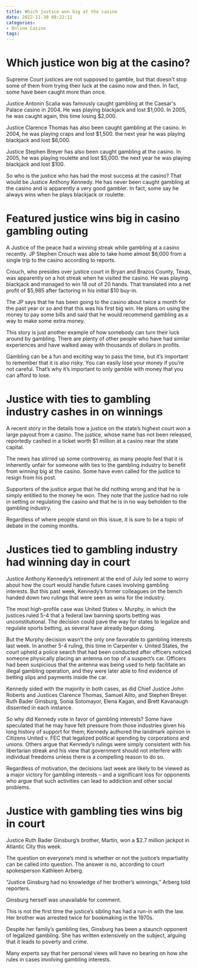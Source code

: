 ```yaml
---
title: Which justice won big at the casino
date: 2022-11-30 08:22:11
categories:
- Online Casino
tags:
---
```



#  Which justice won big at the casino?



Supreme Court justices are not supposed to gamble, but that doesn't stop some of them from trying their luck at the casino now and then. In fact, some have been caught more than once.

Justice Antonin Scalia was famously caught gambling at the Caesar's Palace casino in 2004. He was playing blackjack and lost $1,000. In 2005, he was caught again, this time losing $2,000.

Justice Clarence Thomas has also been caught gambling at the casino. In 2004, he was playing craps and lost $1,500. the next year he was playing blackjack and lost $6,000.

Justice Stephen Breyer has also been caught gambling at the casino. In 2005, he was playing roulette and lost $5,000. the next year he was playing blackjack and lost $100.

So who is the justice who has had the most success at the casino? That would be Justice Anthony Kennedy. He has never been caught gambling at the casino and is apparently a very good gambler. In fact, some say he always wins when he plays blackjack or roulette.

#  Featured justice wins big in casino gambling outing 

A Justice of the peace had a winning streak while gambling at a casino recently. JP Stephen Crouch was able to take home almost $6,000 from a single trip to the casino according to reports.

Crouch, who presides over justice court in Bryan and Brazos County, Texas, was apparently on a hot streak when he visited the casino. He was playing blackjack and managed to win 18 out of 20 hands. That translated into a net profit of $5,985 after factoring in his initial $10 buy-in.

The JP says that he has been going to the casino about twice a month for the past year or so and that this was his first big win. He plans on using the money to pay some bills and said that he would recommend gambling as a way to make some extra money.

This story is just another example of how somebody can turn their luck around by gambling. There are plenty of other people who have had similar experiences and have walked away with thousands of dollars in profits.

Gambling can be a fun and exciting way to pass the time, but it’s important to remember that it is also risky. You can easily lose your money if you’re not careful. That’s why it’s important to only gamble with money that you can afford to lose.

#  Justice with ties to gambling industry cashes in on winnings 

A recent story in the <local paper> details how a justice on the state’s highest court won a large payout from a casino. The justice, whose name has not been released, reportedly cashed in a ticket worth $1 million at a casino near the state capital.

The news has stirred up some controversy, as many people feel that it is inherently unfair for someone with ties to the gambling industry to benefit from winning big at the casino. Some have even called for the justice to resign from his post.

Supporters of the justice argue that he did nothing wrong and that he is simply entitled to the money he won. They note that the justice had no role in setting or regulating the casino and that he is in no way beholden to the gambling industry.

Regardless of where people stand on this issue, it is sure to be a topic of debate in the coming months.

#  Justices tied to gambling industry had winning day in court 

Justice Anthony Kennedy’s retirement at the end of July led some to worry about how the court would handle future cases involving gambling interests. But this past week, Kennedy’s former colleagues on the bench handed down two rulings that were seen as wins for the industry.

The most high-profile case was United States v. Murphy, in which the justices ruled 5-4 that a federal law banning sports betting was unconstitutional. The decision could pave the way for states to legalize and regulate sports betting, as several have already begun doing.

But the Murphy decision wasn’t the only one favorable to gambling interests last week. In another 5-4 ruling, this time in Carpenter v. United States, the court upheld a police search that had been conducted after officers noticed someone physically placing an antenna on top of a suspect’s car. Officers had been suspicious that the antenna was being used to help facilitate an illegal gambling operation, and they were later able to find evidence of betting slips and payments inside the car.

Kennedy sided with the majority in both cases, as did Chief Justice John Roberts and Justices Clarence Thomas, Samuel Alito, and Stephen Breyer. Ruth Bader Ginsburg, Sonia Sotomayor, Elena Kagan, and Brett Kavanaugh dissented in each instance.

So why did Kennedy vote in favor of gambling interests? Some have speculated that he may have felt pressure from those industries given his long history of support for them; Kennedy authored the landmark opinion in Citizens United v. FEC that legalized political spending by corporations and unions. Others argue that Kennedy’s rulings were simply consistent with his libertarian streak and his view that government should not interfere with individual freedoms unless there is a compelling reason to do so.

Regardless of motivation, the decisions last week are likely to be viewed as a major victory for gambling interests – and a significant loss for opponents who argue that such activities can lead to addiction and other social problems.

#  Justice with gambling ties wins big in court

Justice Ruth Bader Ginsburg’s brother, Martin, won a $2.7 million jackpot in Atlantic City this week.

The question on everyone’s mind is whether or not the justice’s impartiality can be called into question. The answer is no, according to court spokesperson Kathleen Arberg.

“Justice Ginsburg had no knowledge of her brother’s winnings,” Arberg told reporters.

Ginsburg herself was unavailable for comment.

This is not the first time the justice’s sibling has had a run-in with the law. Her brother was arrested twice for bookmaking in the 1970s.

Despite her family’s gambling ties, Ginsburg has been a staunch opponent of legalized gambling. She has written extensively on the subject, arguing that it leads to poverty and crime.

Many experts say that her personal views will have no bearing on how she rules in cases involving gambling interests.